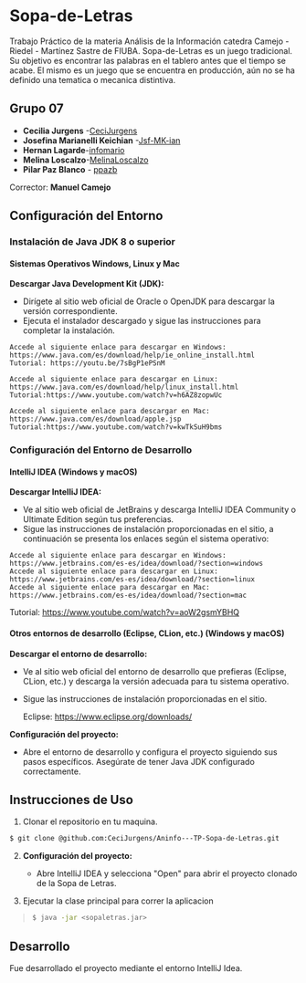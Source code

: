 # Sopa-de-Letras


Trabajo Práctico  de la materia Análisis de la Información catedra Camejo - Riedel - Martínez Sastre de FIUBA.
Sopa-de-Letras es un juego tradicional. Su objetivo es encontrar las palabras en el tablero antes que el tiempo se acabe.
El mismo es un juego que se encuentra en producción, aún no se ha definido una tematica o mecanica distintiva. 

## Grupo 07

* **Cecilia Jurgens** -[CeciJurgens](https://github.com/CeciJurgens)
* **Josefina Marianelli Keichian** -[Jsf-MK-ian](https://github.com/Jsf-MK-ian)
* **Hernan Lagarde**-[infomario](https://github.com/informario)
* **Melina Loscalzo**-[MelinaLoscalzo](https://github.com/MelinaLoscalzo)
* **Pilar Paz Blanco** - [ppazb](https://github.com/ppazb)

Corrector: **Manuel Camejo**

## Configuración del Entorno

### Instalación de Java JDK 8 o superior

#### Sistemas Operativos Windows, Linux y Mac

   **Descargar Java Development Kit (JDK):** 
   - Dirígete al sitio web oficial de Oracle o OpenJDK para descargar la versión correspondiente.
   - Ejecuta el instalador descargado y sigue las instrucciones para completar la instalación.
  
    Accede al siguiente enlace para descargar en Windows: https://www.java.com/es/download/help/ie_online_install.html
    Tutorial: https://youtu.be/7sBgP1ePSnM
   
    Accede al siguiente enlace para descargar en Linux: https://www.java.com/es/download/help/linux_install.html
    Tutorial:https://www.youtube.com/watch?v=h6AZ8zopwUc
   
    Accede al siguiente enlace para descargar en Mac: https://www.java.com/es/download/apple.jsp
    Tutorial:https://www.youtube.com/watch?v=kwTkSuH9bms

### Configuración del Entorno de Desarrollo

#### IntelliJ IDEA (Windows y macOS)

 **Descargar IntelliJ IDEA:**
   - Ve al sitio web oficial de JetBrains y descarga IntelliJ IDEA Community o Ultimate Edition según tus preferencias.
   - Sigue las instrucciones de instalación proporcionadas en el sitio, a continuación se presenta los enlaces según el sistema operativo:
  
    Accede al siguiente enlace para descargar en Windows: https://www.jetbrains.com/es-es/idea/download/?section=windows   
    Accede al siguiente enlace para descargar en Linux: https://www.jetbrains.com/es-es/idea/download/?section=linux
    Accede al siguiente enlace para descargar en Mac: https://www.jetbrains.com/es-es/idea/download/?section=mac

   Tutorial: https://www.youtube.com/watch?v=aoW2gsmYBHQ

#### Otros entornos de desarrollo (Eclipse, CLion, etc.) (Windows y macOS)

  **Descargar el entorno de desarrollo:**
   - Ve al sitio web oficial del entorno de desarrollo que prefieras (Eclipse, CLion, etc.) y descarga la versión adecuada para tu sistema operativo.
   - Sigue las instrucciones de instalación proporcionadas en el sitio.
  
     Eclipse: https://www.eclipse.org/downloads/ 

  **Configuración del proyecto:**
   - Abre el entorno de desarrollo y configura el proyecto siguiendo sus pasos específicos. Asegúrate de tener Java JDK configurado correctamente.


## Instrucciones de Uso
1. Clonar el repositorio en tu maquina.
```bash
$ git clone @github.com:CeciJurgens/Aninfo---TP-Sopa-de-Letras.git
```

2. **Configuración del proyecto:**
   - Abre IntelliJ IDEA y selecciona "Open" para abrir el proyecto clonado de la Sopa de Letras.

3. Ejecutar la clase principal para correr la aplicacion

>```bash
>$ java -jar <sopaletras.jar>
>```

## Desarrollo

Fue desarrollado el proyecto mediante el entorno IntelliJ Idea. 

